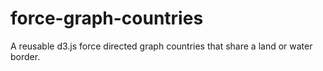# force-graph-countries
A reusable d3.js force directed graph countries that share a land or water border.
